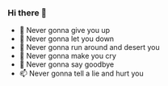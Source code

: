 ### Hi there 👋



- 🔭 Never gonna give you up
- 🌱 Never gonna let you down
- 👯 Never gonna run around and desert you
- 🤔 Never gonna make you cry
- 💬 Never gonna say goodbye
- 📫 Never gonna tell a lie and hurt you



